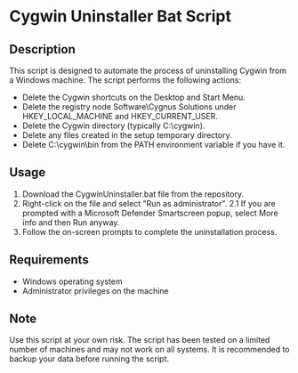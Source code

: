 # Cygwin Uninstaller Bat Script

<h2>Description</h2>

This script is designed to automate the process of uninstalling Cygwin from a Windows machine. The script performs the following actions:

   * Delete the Cygwin shortcuts on the Desktop and Start Menu.
   * Delete the registry node Software\Cygnus Solutions under HKEY_LOCAL_MACHINE and HKEY_CURRENT_USER.
   * Delete the Cygwin directory (typically C:\cygwin).
   * Delete any files created in the setup temporary directory.
   * Delete C:\cygwin\bin from the PATH environment variable if you have it.

<h2>Usage</h2>

1.  Download the CygwinUninstaller.bat file from the repository.
2.  Right-click on the file and select "Run as administrator".
2.1 If you are prompted with a Microsoft Defender Smartscreen popup, select More info and then Run anyway.
3.  Follow the on-screen prompts to complete the uninstallation process.

<h2>Requirements</h2>

 *  Windows operating system
 *  Administrator privileges on the machine

<h2>Note</h2>

   Use this script at your own risk.
   The script has been tested on a limited number of machines and may not work on all systems.
   It is recommended to backup your data before running the script.

